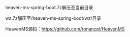 heaven-ms-spring-boot.7z解压至当前目录

wz.7z解压至/heaven-ms-spring-boot/wz/目录

HeavenMS源码：https://github.com/ronancpl/HeavenMS

